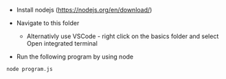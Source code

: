 * Install nodejs (https://nodejs.org/en/download/)

* Navigate to this folder 
  * Alternativly use VSCode - right click on the basics folder and select Open integrated terminal

* Run the following program by using node

```bash
node program.js
```
